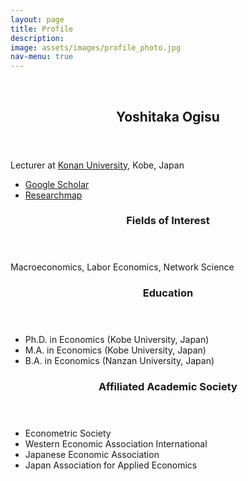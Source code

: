 ```yaml
---
layout: page
title: Profile
description: 
image: assets/images/profile_photo.jpg
nav-menu: true
---
```


<!-- Main -->
<div id="main">

<section class="wrapper">
  <section id="one" class="spotlights">
    <section >
      <br>
    </section>
      <section class="scroll-fade">
        <div class="content">
          <div class="inner">
            <header class="major">
              <h2>Yoshitaka Ogisu</h2>
            </header>
          <p>Lecturer at <a href="https://www.konan-u.ac.jp/">Konan University</a>, Kobe, Japan</p>
          <ul>
            <li> <a href="https://scholar.google.co.jp/citations?user=olbpst8AAAAJ">Google Scholar</a></li>
            <li> <a href="https://researchmap.jp/yoshitaka_ogisu">Researchmap</a></li>
          </ul>
          <div>
            <header>
              <h3>Fields of Interest</h3>
            </header>
            <p>Macroeconomics, Labor Economics, Network Science</p>
            <header>
              <h3>Education</h3>
            </header>
            <div>
              <ul>
                <li>Ph.D. in Economics (Kobe University, Japan)</li>
                <li>M.A. in Economics (Kobe University, Japan)</li>
                <li>B.A. in Economics (Nanzan University, Japan)</li>
              </ul>
            </div>
            <header>
              <h3>Affiliated Academic Society</h3>
            </header>
            <div>
              <ul>
                <li>Econometric Society</li>
                <li>Western Economic Association International</li>
                <li>Japanese Economic Association</li>
                <li>Japan Association for Applied Economics</li>
              </ul>
            </div>
          </div>
        </div>
      </div>
      <div class="image">
          <img src="{{ 'assets/images/profile_photo.jpg' | relative_url }}" alt="" data-position="center center" />
        </div>
    </section>
  <section >
		<br>
	</section>
</section>
</section>

</div>